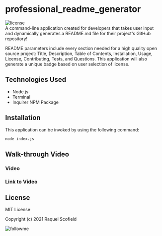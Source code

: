 # professional_readme_generator
![license](https://img.shields.io/github/license/raquellee/professional_readme_generator)<br />
A command-line application created for developers that takes user input and dynamically generates a README.md file for their project's GitHub repository!

README parameters include every section needed for a high quality open source project: Title, Description, Table of Contents, Installation, Usage, License, Contributing, Tests, and Questions. This application will also generate a unique badge based on user selection of license.

## Technologies Used 
* Node.js
* Terminal
* Inquirer NPM Package

## Installation
This application can be invoked by using the following command:

```bash
node index.js
```
## Walk-through Video
### Video
### Link to Video

## License 
MIT License

Copyright (c) 2021 Raquel Scofield

![followme](https://img.shields.io/github/followers/raquellee?label=Follow&style=social)
